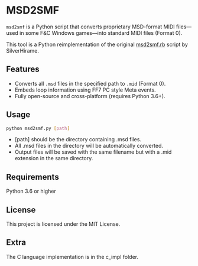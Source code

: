 # MSD2SMF

`msd2smf` is a Python script that converts proprietary MSD-format MIDI files—used in some F&C Windows games—into standard MIDI files (Format 0).

This tool is a Python reimplementation of the original [msd2smf.rb](https://kurohane.net/silverhirame/soft_mus/index.html) script by SilverHirame.

## Features

- Converts all `.msd` files in the specified path to `.mid` (Format 0).
- Embeds loop information using FF7 PC style Meta events.
- Fully open-source and cross-platform (requires Python 3.6+).

## Usage

```bash
python msd2smf.py [path]
```

- [path] should be the directory containing .msd files.
- All .msd files in the directory will be automatically converted.
- Output files will be saved with the same filename but with a .mid extension in the same directory.

## Requirements

Python 3.6 or higher

## License

This project is licensed under the MIT License.

## Extra

The C language implementation is in the c_impl folder.

